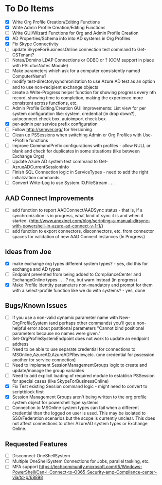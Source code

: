 # To Do Items

- [x] Write Org Profile Creation/Editing Functions
- [x] Write Admin Profile Creation/Editing Functions
- [ ] Write GUI/Wizard Functions for Org and Admin Profile Creation
- [x] AD Properties/Schema info into AD systems in Org Profiles
- [x] Fix Skype Connectivity
- [ ] update SkypeForBusinessOnline connection test command to Get-CSTenant?
- [ ] Notes/Domino LDAP Connections or ODBC or ? (COM support in place with PSLotusNotes Module)
- [ ] Make parameters which ask for a computer consistently named ComputerName?
- [ ] modify test-directorysynchronization to use Azure AD test as an option and to use non-recipient exchange objects
- [ ] create a Write-Progress helper function for showing progress every nth record, showing time to completion, making the experience more consistent across functions, etc.
- [ ] Admin Profile Editing/Creation GUI improvements: List view for per system configuration like: system, credential (in drop down?), autoconnect check box, autoimport check box
- [x] per-admin per service prefix configuration
- [ ] Follow <http://semver.org/> for Versioning
- [ ] Clean up PSSessions when switching Admin or Org Profiles with Use-*Profile functions
- [ ] Improve CommandPrefix configurations with profiles - allow NULL or blank and check for duplicates in some situations (like between Exchange Orgs)
- [ ] Update Azure AD system test command to Get-AzrueADCurrentSessionInfo
- [ ] Finish SQL Connection logic in ServiceTypes - need to add the right initialization commands
- [ ] Convert Write-Log to use System.IO.FileStream . . . 

## AAD Connect Improvements

- [ ] add function to report AADConnect/AADSync status - that is, if a synchronization is in progress, what kind of sync it is and when it started. (<http://www.anexinet.com/blog/scripting-a-manual-dirsync-with-powershell-in-azure-ad-connect-v-1-1/>)
- [ ] add function to export connectors, disconnectors, etc. from connector spaces for validation of new AAD Connect instances (In Progress)

## ideas from Joe

- [x] make exchange org types different system types? - yes, did this for exchange and AD types
- [ ] Endpoint prevented from being added to ComplianceCenter and ExchangeOnline types . . . ? no, but warn instead (in progress)
- [x] Make Profile Identity parameters non-mandatory and prompt for them with a select-profile function like we do with systems? - yes, done

## Bugs/Known Issues

- [ ] If you use a non-valid dynamic parameter name with New-OrgProfileSystem (and perhaps other commands) you'll get a non-helpful error about postitional parameters "Cannot bind positional parameters because no names were given."
- [ ] Set-OrgProfileSystemEndpoint does not work to update an endpoint address
- [ ] Need to be able to use separate credential for connections to MSOnline,AzureAD,AzureADPReview,etc. (one credential for pssession another for service connection)
- [ ] Need to implement SessionManagementGroups logic to create and update/manage the group variables
- [ ] Need to add explicit loading of required module to establish PSSession for special cases (like SkypeForBusinessOnline)
- [x] Fix Test existing Session command logic - might need to convert to scriptblock first
- [x] Session Management Groups aren't being written to the org profile system object for powershell type systems
- [ ] Connection to MSOnline system types can fail when a different credential than the logged on user is used.  This may be isolated to SSO/Federation scenarios but the scope is currently unclear. This does not affect connections to other AzureAD system types or Exchange Online.

## Requested Features

- [ ] Disconnect-OneShellSystem
- [ ] Multiple OneShellSystem Connections for Jobs, parallel tasking, etc. 
- [ ] MFA support <https://techcommunity.microsoft.com/t5/Windows-PowerShell/Can-I-Connect-to-O365-Security-amp-Compliance-center-via/td-p/68898>